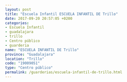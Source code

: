 ```yaml
---
layout: post
title: "Escuela Infantil ESCUELA INFANTIL DE Trillo"
date: 2017-09-20 20:57:05 +0200
categories:
- Escuela Infantil
- guadalajara
- trillo
- Centro público
- guarderia
name: "ESCUELA INFANTIL DE Trillo"
province: "Guadalajara"
location: "Trillo"
code: "19009051"
type: "Centro público"
permalink: /guarderias/escuela-infantil-de-trillo.html
---
```

